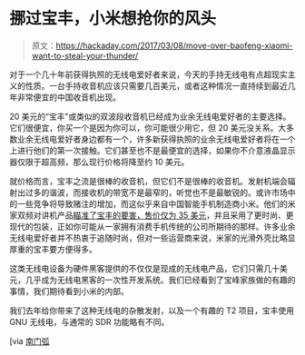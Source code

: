 # 挪过宝丰，小米想抢你的风头

> 原文：<https://hackaday.com/2017/03/08/move-over-baofeng-xiaomi-want-to-steal-your-thunder/>

对于一个几十年前获得执照的无线电爱好者来说，今天的手持无线电有点超现实主义的性质。一台手持收音机应该只需要几百美元，或者这种情况一直持续到最近几年非常便宜的中国收音机出现。

20 美元的“宝丰”或类似的双波段收音机已经成为业余无线电爱好者的主要选择。它们很便宜，你买一个是因为你可以，你可能很少用它，但 20 美元没关系。大多数业余无线电爱好者身边都有一个，许多新获得执照的业余无线电爱好者将在一个上进行他们的第一次接触。它们甚至也不是最便宜的选择，如果你不介意液晶显示器仅限于超高频，那么现行价格将降至约 10 美元。

就价格而言，宝丰之流是很棒的收音机，但它们不是很棒的收音机。发射机端会辐射出过多的谐波，而接收机的带宽不是最窄的，听觉也不是最敏锐的。或许市场中的一些竞争将导致赌注的增加，而这似乎来自中国智能手机制造商小米。他们的米家双频对讲机产品[瞄准了宝丰的要害，售价仅为 35 美元](https://blog.banggood.com/xiaomi-mijia-walkie-takie-dual-band-51940.html)，并且采用了更时尚、更现代的包装，正如你可能从一家拥有消费手机传统的公司所期待的那样。许多业余无线电爱好者并不热衷于追随时尚，但对一些运营商来说，米家的光滑外壳比略显厚重的宝丰要方便得多。

这类无线电设备为硬件黑客提供的不仅仅是现成的无线电产品，它们只需几十美元，几乎成为无线电黑客的一次性开发系统。我们已经看到了宝峰家族做的有趣的事情，我们期待看到小米的内部。

我们去年给你带来了这种无线电的杂散发射，以及一个有趣的 T2 项目，宝丰使用 GNU 无线电，与通常的 SDR 功能略有不同。

[via [南门弧](http://southgatearc.org/news/2017/march/xiaomi-mijia-ht-for-ham-radio.htm)